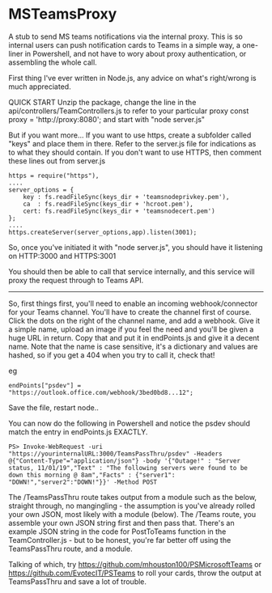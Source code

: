 # MSTeamsProxy

A stub to send MS teams notifications via the internal proxy. This is so internal users can push notification cards to Teams in a simple way, a one-liner in Powershell, and not have to wory about proxy authentication, or assembling the whole call.

First thing I've ever written in Node.js, any advice on what's right/wrong is much appreciated.

QUICK START
Unzip the package, change the line in the api/controllers/TeamControllers.js to refer to your particular proxy
const proxy = 'http://proxy:8080';
and start with "node server.js"

But if you want more...
If you want to use https, create a subfolder called "keys" and place them in there. Refer to the server.js file for indications as to what they should contain. If you don't want to use HTTPS, then comment these lines out from server.js

    https = require("https"),
    ....
    server_options = {
        key : fs.readFileSync(keys_dir + 'teamsnodeprivkey.pem'),
        ca  : fs.readFileSync(keys_dir + 'hcroot.pem'),
        cert: fs.readFileSync(keys_dir + 'teamsnodecert.pem')
    };
    ....
    https.createServer(server_options,app).listen(3001);

So, once you've initiated it with "node server.js", you should have it listening on HTTP:3000 and HTTPS:3001

You should then be able to call that service internally, and this service will proxy the request through to Teams API.

___

So, first things first, you'll need to enable an incoming webhook/connector for your Teams channel. You'll have to create the channel first of course. Click the dots on the right of the channel name, and add a webhook. Give it a simple name, upload an image if you feel the need and you'll be given a huge URL in return. Copy that and put it in endPoints.js and give it a decent name. Note that the name is case sensitive, it's a dictionary and values are hashed, so if you get a 404 when you try to call it, check that!

eg

    endPoints["psdev"] = "https://outlook.office.com/webhook/3bed0bd8...12";

Save the file, restart node..
 
You can now do the following in Powershell and notice the psdev should match the entry in endPoints.js EXACTLY.
 
    PS> Invoke-WebRequest -uri "https://yourinternalURL:3000/TeamsPassThru/psdev" -Headers @{"Content-Type"="application/json"} -body '{"Outage!" : "Server status, 11/01/19","Text" : "The following servers were found to be down this morning @ 8am","Facts" : {"server1": "DOWN!","server2":"DOWN!"}}' -Method POST

The /TeamsPassThru route takes output from a module such as the below, straight through, no mangingling - the assumption is you've already rolled your own JSON, most likely with a module (below). The /Teams route, you assemble your own JSON string first and then pass that. There's an example JSON string in the code for PostToTeams function in the TeamController.js - but to be honest, you're far better off using the TeamsPassThru route, and a module.

Talking of which, try https://github.com/mhouston100/PSMicrosoftTeams or https://github.com/EvotecIT/PSTeams to roll your cards, throw the output at TeamsPassThru and save a lot of trouble.
